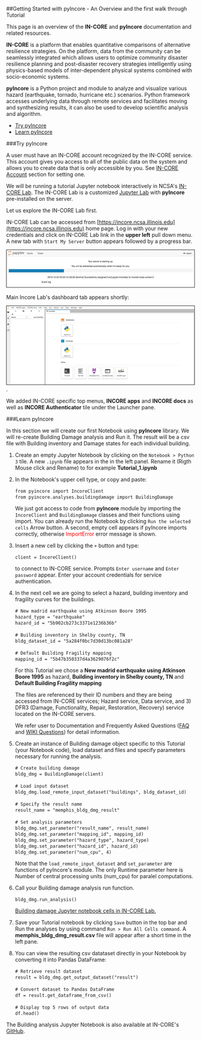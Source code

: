 ##Getting Started with pyIncore - An Overview and the first walk through Tutorial

This page is an overview of the **IN-CORE** and **pyIncore** documentation and related resources.

**IN-CORE** is a platform that enables quantitative comparisons of alternative resilience strategies.
On the platform, data from the community can be seamlessly integrated which allows users to optimize
community disaster resilience planning and post-disaster recovery strategies intelligently using physics-based
models of inter-dependent physical systems combined with socio-economic systems.

**pyIncore** is a Python project and module to analyze and visualize various hazard (earthquake, tornado, hurricane etc.) 
scenarios. Python framework accesses underlying data through remote services and facilitates moving 
and synthesizing results, it can also be used to develop scientific analysis and algorithm.

- [Try pyIncore](#trypyincore)
- [Learn pyIncore](#learnpyincore)

###<a name="trypyincore"></a>Try pyIncore

A user must have an IN-CORE account recognized by the IN-CORE service. This account gives you access to all of the public data on
the system and allows you to create data that is only accessible by you. See [IN-CORE Account](account) section for setting one.

We will be running a tutorial Jupyter notebook interactively in NCSA's [IN-CORE Lab](incore_lab). 
The IN-CORE Lab is a customized [Jupyter Lab](https://jupyterlab.readthedocs.io/en/stable/#) with **pyIncore** pre-installed on the server.

Let us explore the IN-CORE Lab first.

IN-CORE Lab can be accessed from [https://incore.ncsa.illinois.edu](https://incore.ncsa.illinois.edu) home page. 
Log in with your new credentials and click on IN-CORE Lab link in the **upper left** pull down menu. 
A new tab with `Start My Server` button appears followed by a progress bar.

![IN-CORE Lab progress bar.](images/juplab0_start.jpg "IN-CORE Server progress bar.")

Main Incore Lab's dashboard tab appears shortly:

![IN-CORE Lab dashboard tab.](images/juplab0.jpg "IN-CORE Lab dashboard tab.").

We added IN-CORE specific top menus, **INCORE apps** and **INCORE docs** as well as **INCORE Authenticator** tile under 
the Launcher pane.

###<a name="learnpyincore"></a>Learn pyIncore

In this section we will create our first Notebook using **pyIncore** library. We will re-create Building Damage analysis and Run it.
The result will be a csv file with Building inventory and Damage states for each individual building.

1. Create an empty Jupyter Notebook by clicking on the `Notebook > Python 3` tile. A new `.ipynb` file appears in the in the left panel. Rename it (Rigth Mouse click and Rename) to 
for example **Tutorial_1.ipynb**  

2. In the Notebook's upper cell type, or copy and paste:
    ```
    from pyincore import IncoreClient
    from pyincore.analyses.buildingdamage import BuildingDamage
    ```
    We just got access to code from **pyIncore** module by importing the `IncoreClient` and `BuildingDamage` classes and 
    their functions using import. You can already run the Notebook by clicking `Run the selected cells` Arrow button. A second, empty cell appears if pyIncore imports 
    correctly, otherwise <span style="color:red">ImportError</span> error message is shown.

3. Insert a new cell by clicking the `+` button and type:
    ```
    client = IncoreClient()
    ```
    to connect to IN-CORE service. Prompts `Enter username` and `Enter password` appear. Enter your account credentials for service authentication.
    
4. In the next cell we are going to select a hazard, building inventory and fragility curves for the buildings.
    ```
    # New madrid earthquake using Atkinson Boore 1995
    hazard_type = "earthquake"
    hazard_id = "5b902cb273c3371e1236b36b"

    # Building inventory in Shelby county, TN
    bldg_dataset_id = "5a284f0bc7d30d13bc081a28"

    # Default Building Fragility mapping
    mapping_id = "5b47b350337d4a3629076f2c"
    ```
   For this Tutorial we chose a **New madrid earthquake using Atkinson Boore 1995** as hazard, 
   **Building inventory in Shelby county, TN** and **Default Building Fragility mapping**
   
   The files are referenced by their ID numbers and they are being accessed from IN-CORE services; Hazard service, 
   Data service, and 3) DFR3 (Damage, Functionality, Repair, Restoration, Recovery) service located on the IN-CORE servers.
   
   We refer user to Documentation and Frequently Asked Questions ([FAQ](faq) and [WIKI Questions](https://opensource.ncsa.illinois.edu/confluence/display/INCORE1/questions/all)) for detail information. 
    
5. Create an instance of Building damage object specific to this Tutorial (your Notebook code), load dataset and 
    files and specify parameters necessary for running the analysis.
    ```
    # Create building damage
    bldg_dmg = BuildingDamage(client)

    # Load input dataset
    bldg_dmg.load_remote_input_dataset("buildings", bldg_dataset_id)

   # Specify the result name
    result_name = "memphis_bldg_dmg_result"

    # Set analysis parameters
    bldg_dmg.set_parameter("result_name", result_name)
    bldg_dmg.set_parameter("mapping_id", mapping_id)
    bldg_dmg.set_parameter("hazard_type", hazard_type)
    bldg_dmg.set_parameter("hazard_id", hazard_id)
    bldg_dmg.set_parameter("num_cpu", 4)
    ```
   Note that the `load_remote_input_dataset` and `set_parameter` are functions of pyIncore's module. The only Runtime parameter 
   here is Number of central processing units (num_cpu) for paralel computations.

6. Call your Building damage analysis run function.
    ```
    bldg_dmg.run_analysis()
    ```

    [Building damage Jupyter notebook cells in IN-CORE Lab.](images/juplab9_run_nbook.jpg "Building damage Jupyter notebook cells in IN-CORE Lab.")


7. Save your Tutorial notebook by clicking `Save` button in the top bar and Run the analyses by using command 
`Run > Run All Cells command`. A **memphis_bldg_dmg_result.csv** file will appear after a short time in the left pane. 

8. You can view the resulting csv datataset directly in your Notebook by converting it into Pandas DataFrame:
    ```
    # Retrieve result dataset
    result = bldg_dmg.get_output_dataset("result")

    # Convert dataset to Pandas DataFrame
    df = result.get_dataframe_from_csv()

    # Display top 5 rows of output data
    df.head()
    ```

The Building analysis Jupyter Notebook is also available at IN-CORE's [GitHub](https://github.com/IN-CORE/incore-docs/blob/master/notebooks/bridge_dmg.ipynb).